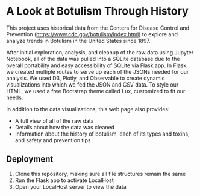 # A Look at Botulism Through History

This project uses historical data from the Centers for Disease Control and Prevention (https://www.cdc.gov/botulism/index.html) to explore and analyze trends in Botulism in the United States since 1897. 

After initial exploration, analysis, and cleanup of the raw data using Jupyter Notebook, all of the data was pulled into a SQLite database due to the overall portability and easy accessibility of SQLite via Flask app. In Flask, we created multiple routes to serve up each of the JSONs needed for our analysis. We used D3, Plotly, and Observable to create dynamic visualizations into which we fed the JSON and CSV data. To style our HTML, we used a free Bootstrap theme called Lux, customized to fit our needs.

In addition to the data visualizations, this web page also provides:
* A full view of all of the raw data
* Details about how the data was cleaned
* Information about the history of botulism, each of its types and toxins, and safety and prevention tips

## Deployment
1. Clone this repository, making sure all file structures remain the same
2. Run the Flask app to activate LocalHost
3. Open your LocalHost server to view the data
